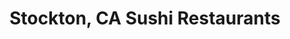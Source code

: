 ---
layout: city
title: Stockton, CA Sushi Restaurants
permalink: /california/stockton/
stateAbbr: CA
stateName: California
cityName: Stockton

---